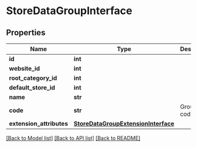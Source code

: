 # StoreDataGroupInterface

## Properties
Name | Type | Description | Notes
------------ | ------------- | ------------- | -------------
**id** | **int** |  | 
**website_id** | **int** |  | 
**root_category_id** | **int** |  | 
**default_store_id** | **int** |  | 
**name** | **str** |  | 
**code** | **str** | Group code. | 
**extension_attributes** | [**StoreDataGroupExtensionInterface**](StoreDataGroupExtensionInterface.md) |  | [optional] 

[[Back to Model list]](../README.md#documentation-for-models) [[Back to API list]](../README.md#documentation-for-api-endpoints) [[Back to README]](../README.md)


